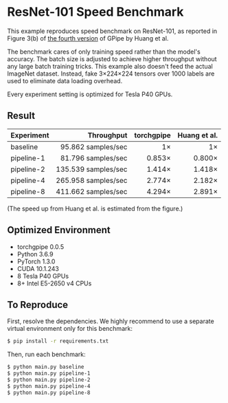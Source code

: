 # ResNet-101 Speed Benchmark

This example reproduces speed benchmark on ResNet-101, as reported in Figure
3(b) of [the fourth version](https://arxiv.org/abs/1811.06965v4) of GPipe by
Huang et al.

The benchmark cares of only training speed rather than the model's accuracy.
The batch size is adjusted to achieve higher throughput without any large batch
training tricks. This example also doesn't feed the actual ImageNet dataset.
Instead, fake 3×224×224 tensors over 1000 labels are used to eliminate data
loading overhead.

Every experiment setting is optimized for Tesla P40 GPUs.

## Result

Experiment | Throughput          | torchgpipe | Huang et al.
---------- | ------------------: | ---------: | -----------:
baseline   |  95.862 samples/sec |         1× |           1×
pipeline-1 |  81.796 samples/sec |     0.853× |       0.800×
pipeline-2 | 135.539 samples/sec |     1.414× |       1.418×
pipeline-4 | 265.958 samples/sec |     2.774× |       2.182×
pipeline-8 | 411.662 samples/sec |     4.294× |       2.891×

(The speed up from Huang et al. is estimated from the figure.)

## Optimized Environment

- torchgpipe 0.0.5
- Python 3.6.9
- PyTorch 1.3.0
- CUDA 10.1.243
- 8 Tesla P40 GPUs
- 8+ Intel E5-2650 v4 CPUs

## To Reproduce

First, resolve the dependencies. We highly recommend to use a separate virtual
environment only for this benchmark:

```sh
$ pip install -r requirements.txt
```

Then, run each benchmark:

```sh
$ python main.py baseline
$ python main.py pipeline-1
$ python main.py pipeline-2
$ python main.py pipeline-4
$ python main.py pipeline-8
```
